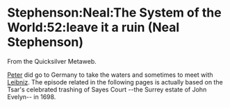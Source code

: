 
# Stephenson:Neal:The System of the World:52:leave it a ruin (Neal Stephenson)

From the Quicksilver Metaweb.

[Peter](/tsar-peter-i) did go to Germany to take the waters and sometimes to meet with [Leibniz](/leibniz). The episode related in the following pages is actually based on the Tsar's celebrated trashing of Sayes Court --the Surrey estate of John Evelyn-- in 1698.
